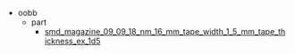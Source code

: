 * oobb
  * part
    * [smd_magazine_09_09_18_nm_16_mm_tape_width_1_5_mm_tape_thickness_ex_1d5](oobb/part/smd_magazine_09_09_18_nm_16_mm_tape_width_1_5_mm_tape_thickness_ex_1d5)
